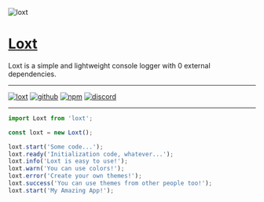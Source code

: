 ![loxt](https://user-images.githubusercontent.com/79442303/220187872-63a607d4-3648-468c-a90c-f685e0cfd5f3.png)

# [Loxt](https://angelnext.dev/)

Loxt is a simple and lightweight console logger with 0 external dependencies.

---

[![loxt](https://img.shields.io/npm/v/loxt?color=%232161b8&logo=gitbook&style=for-the-badge&label=Docs)](https://loxt.angelnext.dev)
[![github](https://img.shields.io/npm/v/loxt?color=%232161b8&logo=github&style=for-the-badge&label=GitHub)](https://github.com/loxt-js/loxt)
[![npm](https://img.shields.io/npm/v/loxt?color=%232161b8&logo=npm&style=for-the-badge)](https://npmjs.com/package/loxt)
[![discord](https://img.shields.io/discord/1002660982591586534?color=%09%235865F2&label=Discord&logo=discord&logoColor=%23FFF&style=for-the-badge)](https://discord.gg/fE4GNHsmcB)

---

```ts
import Loxt from 'loxt';

const loxt = new Loxt();

loxt.start('Some code...');
loxt.ready('Initialization code, whatever...');
loxt.info('Loxt is easy to use!');     
loxt.warn('You can use colors!');      
loxt.error('Create your own themes!'); 
loxt.success('You can use themes from other people too!');
loxt.start('My Amazing App!');
```
